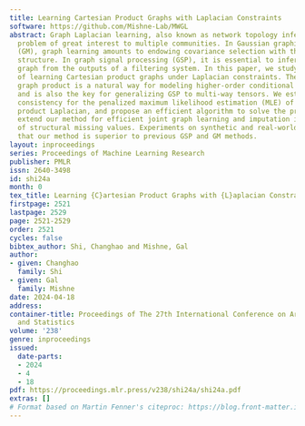 ```yaml
---
title: Learning Cartesian Product Graphs with Laplacian Constraints
software: https://github.com/Mishne-Lab/MWGL
abstract: Graph Laplacian learning, also known as network topology inference, is a
  problem of great interest to multiple communities. In Gaussian graphical models
  (GM), graph learning amounts to endowing covariance selection with the Laplacian
  structure. In graph signal processing (GSP), it is essential to infer the unobserved
  graph from the outputs of a filtering system. In this paper, we study the problem
  of learning Cartesian product graphs under Laplacian constraints. The Cartesian
  graph product is a natural way for modeling higher-order conditional dependencies
  and is also the key for generalizing GSP to multi-way tensors. We establish statistical
  consistency for the penalized maximum likelihood estimation (MLE) of a Cartesian
  product Laplacian, and propose an efficient algorithm to solve the problem. We also
  extend our method for efficient joint graph learning and imputation in the presence
  of structural missing values. Experiments on synthetic and real-world datasets demonstrate
  that our method is superior to previous GSP and GM methods.
layout: inproceedings
series: Proceedings of Machine Learning Research
publisher: PMLR
issn: 2640-3498
id: shi24a
month: 0
tex_title: Learning {C}artesian Product Graphs with {L}aplacian Constraints
firstpage: 2521
lastpage: 2529
page: 2521-2529
order: 2521
cycles: false
bibtex_author: Shi, Changhao and Mishne, Gal
author:
- given: Changhao
  family: Shi
- given: Gal
  family: Mishne
date: 2024-04-18
address:
container-title: Proceedings of The 27th International Conference on Artificial Intelligence
  and Statistics
volume: '238'
genre: inproceedings
issued:
  date-parts:
  - 2024
  - 4
  - 18
pdf: https://proceedings.mlr.press/v238/shi24a/shi24a.pdf
extras: []
# Format based on Martin Fenner's citeproc: https://blog.front-matter.io/posts/citeproc-yaml-for-bibliographies/
---
```

